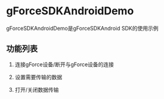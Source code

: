 
# gForceSDKAndroidDemo

gForceSDKAndroidDemo是gForceSDKAndroid SDK的使用示例

## 功能列表

1. 连接gForce设备/断开与gForce设备的连接

1. 设置需要传输的数据

1. 打开/关闭数据传输
